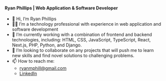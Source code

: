 #### Ryan Phillips | Web Application & Software Developer
- 👋 Hi, I’m Ryan Phillips
- 👨‍💻 I’m a technology professional with experience in web application and software development
- 🌱 I’m currently working with a combination of frontend and backend technologies, including: HTML, CSS, JavaScript, TypeScript, React, Next.js, PHP, Python, and Django.
- 👥 I’m looking to collaborate on any projects that will push me to learn new skills and find novel solutions to challenging problems.
- 📫 How to reach me:
  - ryanmphill@gmail.com
  - [LinkedIn](https://www.linkedin.com/in/ryanmphill/)

<!---
ryanmphill/ryanmphill is a ✨ special ✨ repository because its `README.md` (this file) appears on your GitHub profile.
You can click the Preview link to take a look at your changes.
--->
